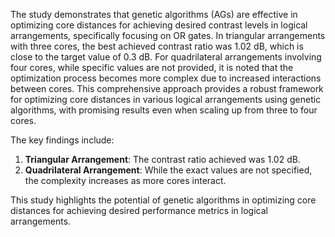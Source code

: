 The study demonstrates that genetic algorithms (AGs) are effective in optimizing core distances for achieving desired contrast levels in logical arrangements, specifically focusing on OR gates. In triangular arrangements with three cores, the best achieved contrast ratio was 1.02 dB, which is close to the target value of 0.3 dB. For quadrilateral arrangements involving four cores, while specific values are not provided, it is noted that the optimization process becomes more complex due to increased interactions between cores. This comprehensive approach provides a robust framework for optimizing core distances in various logical arrangements using genetic algorithms, with promising results even when scaling up from three to four cores.

The key findings include:
1. **Triangular Arrangement**: The contrast ratio achieved was 1.02 dB.
2. **Quadrilateral Arrangement**: While the exact values are not specified, the complexity increases as more cores interact.

This study highlights the potential of genetic algorithms in optimizing core distances for achieving desired performance metrics in logical arrangements.